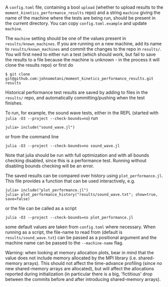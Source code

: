 A `config.toml` file, containing a bool `upload` (whether to upload results to the
`moment_kinetics_performance_results` repo) and a string `machine` giving the name of
the machine where the tests are being run, should be present in the current directory.
You can copy `config.toml.example` and update `machine`.

The `machine` setting should be one of the values present in `results/known_machines`.
If you are running on a new machine, add its name to `results/known_machines` and commit
the changes to the repo in `results/`. You will first need to either run a test (which
should work, but fail to save the results to a file because the machine is unknown - in
the process it will clone the results repo) or first do
```
$ git clone git@github.com:johnomotani/moment_kinetics_performance_results.git results
```

Historical performance test results are saved by adding to files in the `results/` repo,
and automatically committing/pushing when the test finishes.

To run, for example, the sound wave tests, either in the REPL (started with
`julia -O3 --project --check-bounds=no`) run
```
julia> include("sound_wave.jl")
```
or from the command line
```
julia -O3 --project --check-bounds=no sound_wave.jl
```
Note that julia should be run with full optimization and with all bounds checking
disabled, since this is a performance test. Running without disabling bounds checking
will be an error.

The saved results can be compared over history using `plot_performance.jl`. This file
provides a function that can be used interactively, e.g.
```
julia> include("plot_performance.jl")
julia> plot_performance_history("results/sound_wave.txt"; show=true, save=false)
```
or the file can be called as a script
```
julia -O3 --project --check-bounds=no plot_performance.jl
```
some default values are taken from `config.toml` where necessary. When running as a
script, the file-name to read from (default is `results/sound_wave.txt`) can be passed
as a positional argument and the machine name can be passed to the `--machine-name`
flag.

Warning: when looking at memory allocation plots, bear in mind that the value does not
include memory allocated by the MPI library (i.e. shared-memory arrays). This should not
affect the time-advance profiling (since no new shared-memory arrays are allocated), but
will affect the allocations reported during initialization (in particular there is a
big, 'fictitious' drop between the commits before and after introducing
shared-memory arrays).
